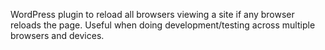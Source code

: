 WordPress plugin to reload all browsers viewing a site if any browser reloads the page.  Useful when doing development/testing across multiple browsers and devices.

